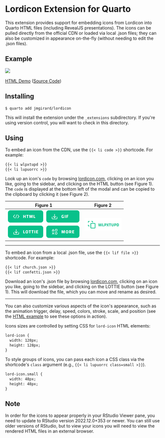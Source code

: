 # Lordicon Extension for Quarto

This extension provides support for embedding icons from Lordicon into Quarto HTML files (including RevealJS presentations). The icons can be pulled directly from the official CDN or loaded via local .json files; they can also be customized in appearance on-the-fly (without needing to edit the .json files).

## Example

![](https://i.imgur.com/4uC2Mqy.png)

[HTML Demo](https://jmgirard.github.io/lordicon/example.html) ([Source Code](https://github.com/jmgirard/lordicon/blob/main/example.qmd))

## Installing

```
$ quarto add jmgirard/lordicon
```

This will install the extension under the `_extensions` subdirectory. If you're using version control, you will want to check in this directory.

## Using

To embed an icon from the CDN, use the `{{< li code >}}` shortcode. For example:

```
{{< li wlpxtupd >}}
{{< li lupuorrc >}}
```

Look up an icon's `code` by browsing [lordicon.com](https://lordicon.com/icons), clicking on an icon you like, going to the sidebar, and clicking on the HTML button (see Figure 1). The `code` is displayed at the bottom left of the modal and can be copied to the clipboard by clicking it (see Figure 2).

| Figure 1              | Figure 2           |
|:---------------------:|:------------------:|
| ![](docs/sidebar.png) | ![](docs/code.png) |

---

To embed an icon from a local .json file, use the `{{< lif file >}}` shortcode. For example:

```
{{< lif church.json >}}
{{< lif confetti.json >}}
```

Download an icon's .json file by browsing [lordicon.com](https://lordicon.com/icons), clicking on an icon you like, going to the sidebar, and clicking on the LOTTIE button (see Figure 1). This will download the file, which you can move and rename as desired.

---

You can also customize various aspects of the icon's appearance, such as the animation trigger, delay, speed, colors, stroke, scale, and position (see the [HTML example](https://jmgirard.github.io/lordicon/example.html) to see these options in action). 

Icons sizes are controlled by setting CSS for `lord-icon` HTML elements:

```
lord-icon {
  width: 128px;
  height: 128px;
}
```

To style groups of icons, you can pass each icon a CSS class via the shortcode's `class` argument (e.g., `{{< li lupuorrc class=small >}}`).

```
lord-icon.small {
  width: 48px;
  height: 48px;
}
```

## Note

In order for the icons to appear properly in your RStudio Viewer pane, you need to update to RStudio version 2022.12.0+353 or newer. You can still use older versions of RStudio, but to view your icons you will need to view the rendered HTML files in an external browser.

